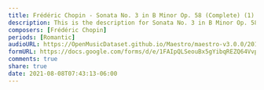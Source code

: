 ```yaml
---
title: Frédéric Chopin - Sonata No. 3 in B Minor Op. 58 (Complete) (1)
description: This is the description for Sonata No. 3 in B Minor Op. 58 (Complete) by Frédéric Chopin
composers: [Frédéric Chopin]
periods: [Romantic]
audioURL: https://OpenMusicDataset.github.io/Maestro/maestro-v3.0.0/2014/MIDI-UNPROCESSED_06-08_R1_2014_MID--AUDIO_06_R1_2014_wav--2.midi
formURL: https://docs.google.com/forms/d/e/1FAIpQLSeouBx5gYibqREZQ64VvpgNhflXBH1dd7sX3Mix07s0vsYv_g/viewform
comments: true
share: true
date: 2021-08-08T07:43:13-06:00
---
```

